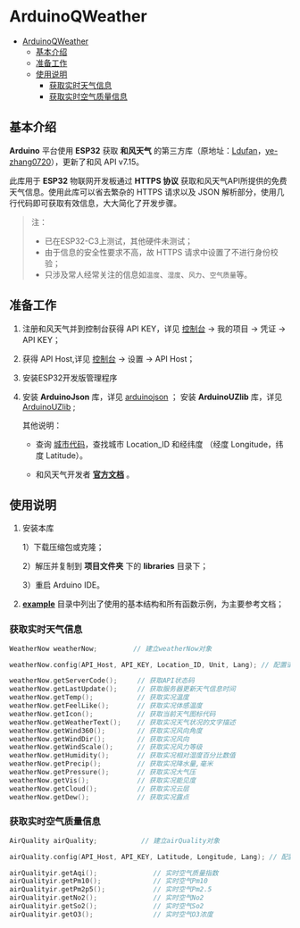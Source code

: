 # ArduinoQWeather

- [ArduinoQWeather](#arduinoqweather)
  * [基本介绍](#基本介绍)
  * [准备工作](#准备工作)
  * [使用说明](#使用说明)
    + [获取实时天气信息](#获取实时天气信息)
    + [获取实时空气质量信息](#获取实时空气质量信息)

## 基本介绍

**Arduino** 平台使用 **ESP32** 获取 **和风天气** 的第三方库（原地址：[Ldufan](https://github.com/Ldufan/ESP8266_Heweather)，[ye-zhang0720](https://github.com/ye-zhang0720/ESP32_HEWEATHER)），更新了和风 API v7.15。



此库用于 **ESP32** 物联网开发板通过 **HTTPS 协议** 获取和风天气API所提供的免费天气信息。使用此库可以省去繁杂的 HTTPS 请求以及 JSON 解析部分，使用几行代码即可获取有效信息，大大简化了开发步骤。

> 注：
>
> - 已在ESP32-C3上测试，其他硬件未测试； 
> - 由于信息的安全性要求不高，故 HTTPS 请求中设置了不进行身份校验；
> - 只涉及常人经常关注的信息如`温度`、`湿度`、`风力`、`空气质量`等。



## 准备工作

1. 注册和风天气并到控制台获得 API KEY，详见 [控制台](https://console.qweather.com)  -> 我的项目 -> 凭证 -> API KEY；

2. 获得 API Host,详见 [控制台](https://console.qweather.com)  -> 设置 -> API Host；

3. 安装ESP32开发版管理程序

4. 安装 **ArduinoJson** 库，详见 [arduinojson](https://github.com/bblanchon/ArduinoJson) ；
   安装 **ArduinoUZlib** 库，详见 [ArduinoUZlib](https://github.com/tignioj/ArduinoUZlib) ;

	其他说明：

	- 查询 [城市代码](https://github.com/qwd/LocationList/blob/master/China-City-List-latest.csv)，查找城市 Location_ID 和经纬度 （经度 Longitude，纬度 Latitude）。

	- 和风天气开发者 **[官方文档](https://dev.qweather.com/docs/start/)** 。 

## 使用说明

1. 安装本库

	1）下载压缩包或克隆；

	2）解压并复制到 **项目文件夹** 下的 **libraries** 目录下；

	3）重启 Arduino IDE。

2. **[example](https://github.com/abackup/ArduinoQWeather/tree/master/example)** 目录中列出了使用的基本结构和所有函数示例，为主要参考文档；

### 获取实时天气信息

  ```c++
WeatherNow weatherNow;         // 建立weatherNow对象

weatherNow.config(API_Host, API_KEY, Location_ID, Unit, Lang); // 配置请求信息

weatherNow.getServerCode();     // 获取API状态码   
weatherNow.getLastUpdate();     // 获取服务器更新天气信息时间
weatherNow.getTemp();           // 获取实况温度
weatherNow.getFeelLike();       // 获取实况体感温度
weatherNow.getIcon();           // 获取当前天气图标代码
weatherNow.getWeatherText();    // 获取实况天气状况的文字描述
weatherNow.getWind360();        // 获取实况风向角度
weatherNow.getWindDir();        // 获取实况风向
weatherNow.getWindScale();      // 获取实况风力等级
weatherNow.getHumidity();       // 获取实况相对湿度百分比数值
weatherNow.getPrecip();         // 获取实况降水量,毫米
weatherNow.getPressure();       // 获取实况大气压
weatherNow.getVis();            // 获取实况能见度
weatherNow.getCloud();          // 获取实况云层
weatherNow.getDew();            // 获取实况露点
  ```



### 获取实时空气质量信息

```c++
AirQuality airQuality;           // 建立airQuality对象

airQuality.config(API_Host, API_KEY, Latitude, Longitude, Lang); // 配置请求信息

airQualityir.getAqi();              // 实时空气质量指数
airQualityir.getPm10();             // 实时空气Pm10
airQualityir.getPm2p5();            // 实时空气Pm2.5
airQualityir.getNo2();              // 实时空气No2
airQualityir.getSo2();              // 实时空气So2
airQualityir.getO3();               // 实时空气O3浓度
```





















